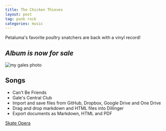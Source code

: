 ```yaml
---
title: The Chicken Thieves
layout: post
tag: punk rock
categories: music
---
```


Petaluma's favorite poultry snatchers are back with a vinyl record!

## _Album is now for sale_

![my gales photo](/assets/centerLogoWeb.png)

## Songs

- Can't Be Friends
- Gale's Central Club
- Import and save files from GitHub, Dropbox, Google Drive and One Drive
- Drag and drop markdown and HTML files into Dillinger
- Export documents as Markdown, HTML and PDF


[Skate Opera]  


  [//]: # (These are reference links used in the body of this note and get stripped out when the markdown processor does its job. There is no need to format nicely because it shouldn't be seen. Thanks SO - http://stackoverflow.com/questions/4823468/store-comments-in-markdown-syntax)

[Skate Opera]: <https://2020eyeballwizard.com>
   

